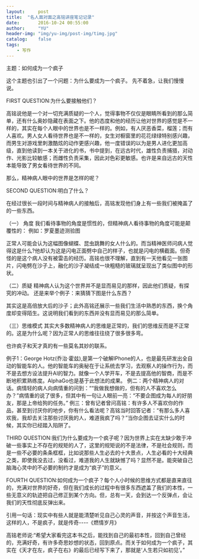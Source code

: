 ```yaml
---
layout:     post
title:  "名人面对面之高铭讲座笔记记录"
date:       2016-10-24 00:55:00
author:     "YU"
header-img: "img/yu-img/post-img/timg.jpg"
catalog:    false
tags: 
    - 写作
---
```




主题：如何成为一个疯子



这个主题也引出了一个问题：为什么要成为一个疯子。
先不着急，让我们慢慢说。



FIRST QUESTION:为什么要接触他们？



高铭说他是一个对一切充满质疑的一个人，觉得事物不仅仅是眼睛所看到的那么简单，还有什么奥妙隐藏在表面之下。他的态度和他的经历让他对世界的感觉是不一样的，其实在每个人眼中的世界也是不一样的。例如，有人厌恶香菜，榴莲；而有人喜欢。男人女人看待世界也是不一样的，女生对橱窗里的花花绿绿特别感兴趣，而男生对游戏里刺激酷炫的动作更感兴趣，他一度错误的以为是男人进化更加高级，直到他读到一本关于进化的书，书中提到，在远古时代，雄性负责捕猎，对动作、光影比较敏感；而雌性负责采集，因此对色彩更敏感。也许是来自远古的天性本能导致了男女看待世界的不同。



那么，精神病人眼中的世界是怎样的呢？





SECOND QUESTION:明白了什么？



在经过很长一段时间与精神病人的接触后，高铭发现他们身上有一些我们被掩盖了的一些东西。



（一）	角度
我们看待事物的角度是惯性的，但精神病人看待事物的角度可能是颠覆性的：
例如：罗夏墨迹测验图





正常人可能会认为这幅图像蝴蝶、昆虫跳舞的女人什么的。而当精神医师问病人觉得这是什么?他却认为这是闪电正面劈中自己的样子，也就是闪电的横截面。但奇怪的是这个病人没有被雷击的经历。高铭也很不理解，直到有一天他看见一张图片，闪电劈在沙子上，融化的沙子凝结成一块粗糙的玻璃就呈现出了类似图中的形状。



（二）质疑
精神病人认为这个世界并不是显而易见的那样，因此他们质疑，有探究的冲动。
还是来举个例子：来猜猜下图是什么东西？

其实这是高倍放大后的沙子；此外高铭还展示一些我们生活中熟悉的东西，换个角度却变得陌生。这说明我们看到的东西并没有显而易见的那么简单。



（三）思维模式
其实大多数精神病人的思维是正常的，我们的思维反而是不正常的。这是为什么呢？因为正常人的思维往往绕了很多很多弯。



也许疯子和天才真的有一些莫名其妙的联系。



例子1：George Hotz(乔治·霍兹),是第一个破解IPhone的人，也是最先研发出全自动的智能车的人。他的智能车的奥秘在于让系统去学习，去观察人的操作行为，而不是去想方设法提升AI的智力。就像一个人学开车，不是去提高他的智商，而是不断地积累熟练度。AlphaGo也是基于此想法的成果。
例二：两个精神病人的对话。病情轻的病人向病情重的问到：““我做我想做的，但有的人不喜欢怎么办？”病情重的说了很多，但其中有一句让人眼前一亮：“不要企图成为每人的好朋友，那是上帝给狗的任务。”
例三：曾有记者曾问高铭：有许多人不喜欢你的作品，甚至到讨厌你的地步，你有什么看法呢？高铭当时回答记者：“有那么多人喜欢我，我却去关注那些讨厌我的人，难道我疯了吗？”当你企图去证实什么的时候，其实你已经踏入陷阱了。



THIRD QUESTION:我们为什么要成为一个疯子呢？因为世界上实在太缺少敢于冲破一些事实上不存在的规矩的人了，这里的规矩说的不是法律，不是社会规则，而是一些不必要的条条框框，比如说那些人生必去的十大景点，人生必看的十大经典之类，即使我没去过，没看过，难道我的人生就缺憾了吗？显然不是。能突破自己脑海心灵中的不必要的制约才是成为“疯子”的意义。



FOURTH QUESTION:如何成为一个疯子？每个人小时候的思维方式都是直来直往的，充满对世界的好奇，但在我们成长的过程中有很多东西遮盖了我们的本性，一些无意义的轨迹把自己修正到某个方向。但，总有一天，会到达一个反弹点，会让我们的天性彻底反弹出来。



引用一句话：现实中有些人就是能清楚听见自己心灵的声音，并按这个声音生活，这样的人，不是疯子，就是传奇----《燃情岁月》





高铭老师说:“希望大家看完这本书之后，能找到自己的最初本性，回到自己曾经的，充满好奇，有许多奇思妙想的状态，回到原点。而关于如何成为一个疯子，其实在《天才在左，疯子在右》的最后已经写下来了，那就是‘人生若只如初见’。”
